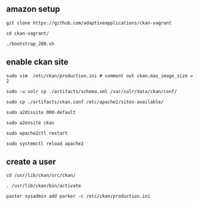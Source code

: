 ## amazon setup
``git clone https://github.com/adaptiveapplications/ckan-vagrant``

``cd ckan-vagrant/``

``./bootstrap_280.sh``



## enable ckan site
``sudo vim  /etc/ckan/production.ini # comment out ckan.max_image_size = 2``

``sudo -u solr cp ./artifacts/schema.xml /var/solr/data/ckan/conf/``

``sudo cp ./artifacts/ckan.conf /etc/apache2/sites-available/``

``sudo a2dissite 000-default``

``sudo a2ensite ckan``

``sudo apache2ctl restart``

``sudo systemctl reload apache2``

## create a user
``cd /usr/lib/ckan/src/ckan/``

``. /usr/lib/ckan/bin/activate``

``paster sysadmin add parker -c /etc/ckan/production.ini``